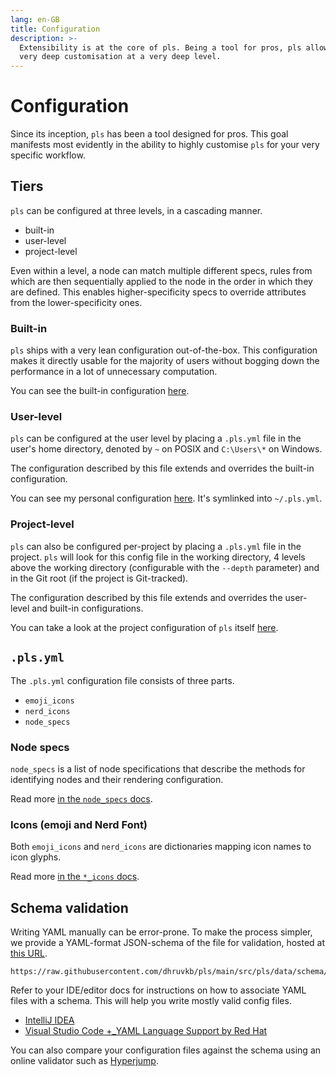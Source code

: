 ```yaml
---
lang: en-GB
title: Configuration
description: >-
  Extensibility is at the core of pls. Being a tool for pros, pls allows for
  very deep customisation at a very deep level.
---
```


# Configuration

Since its inception, `pls` has been a tool designed for pros. This goal
manifests most evidently in the ability to highly customise `pls` for your very
specific workflow.

## Tiers

`pls` can be configured at three levels, in a cascading manner.

- built-in
- user-level
- project-level

Even within a level, a node can match multiple different specs, rules from which
are then sequentially applied to the node in the order in which they are
defined. This enables higher-specificity specs to override attributes from the
lower-specificity ones.

### Built-in

`pls` ships with a very lean configuration out-of-the-box. This configuration
makes it directly usable for the majority of users without bogging down the
performance in a lot of unnecessary computation.

You can see the built-in configuration
[here](https://github.com/dhruvkb/pls/tree/main/src/pls/data/).

### User-level

`pls` can be configured at the user level by placing a `.pls.yml` file in the
user's home directory, denoted by `~` on POSIX and `C:\Users\*` on Windows.

The configuration described by this file extends and overrides the built-in
configuration.

You can see my personal configuration
[here](https://github.com/dhruvkb/dotfiles/blob/main/pls/.pls.yml). It's
symlinked into `~/.pls.yml`.

### Project-level

`pls` can also be configured per-project by placing a `.pls.yml` file in the
project. `pls` will look for this config file in the working directory, 4 levels
above the working directory (configurable with the `--depth` parameter) and in
the Git root (if the project is Git-tracked).

The configuration described by this file extends and overrides the user-level
and built-in configurations.

You can take a look at the project configuration of `pls` itself
[here](https://github.com/dhruvkb/pls/blob/main/.pls.yml).

## `.pls.yml`

The `.pls.yml` configuration file consists of three parts.

- `emoji_icons`
- `nerd_icons`
- `node_specs`

### Node specs

`node_specs` is a list of node specifications that describe the methods for
identifying nodes and their rendering configuration.

Read more [in the `node_specs` docs](./node_specs).

### Icons (emoji and Nerd Font)

Both `emoji_icons` and `nerd_icons` are dictionaries mapping icon names to icon
glyphs.

Read more [in the `*_icons` docs](./icons).

## Schema validation

Writing YAML manually can be error-prone. To make the process simpler, we
provide a YAML-format JSON-schema of the file for validation, hosted at
[this URL](https://raw.githubusercontent.com/dhruvkb/pls/main/src/pls/data/schema/pls_config.yml).

```
https://raw.githubusercontent.com/dhruvkb/pls/main/src/pls/data/schema/pls_config.yml
```

Refer to your IDE/editor docs for instructions on how to associate YAML files
with a schema. This will help you write mostly valid config files.

- [IntelliJ IDEA](https://www.jetbrains.com/help/idea/json.html#ws_json_schema_add_custom)
- [Visual Studio Code +\_YAML Language Support by Red Hat](https://github.com/redhat-developer/vscode-yaml#associating-schemas)

You can also compare your configuration files against the schema using an online
validator such as [Hyperjump](https://json-schema.hyperjump.io).
